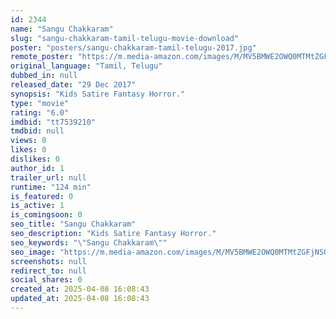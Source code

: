 ```yaml
---
id: 2344
name: "Sangu Chakkaram"
slug: "sangu-chakkaram-tamil-telugu-movie-download"
poster: "posters/sangu-chakkaram-tamil-telugu-2017.jpg"
remote_poster: "https://m.media-amazon.com/images/M/MV5BMWE2OWQ0MTMtZGFjNS00NWNkLTlkMmMtODMxNjZmOTJjNGY5XkEyXkFqcGdeQXVyNjg2NDk5NDI@._V1_SX300.jpg"
original_language: "Tamil, Telugu"
dubbed_in: null
released_date: "29 Dec 2017"
synopsis: "Kids Satire Fantasy Horror."
type: "movie"
rating: "6.0"
imdbid: "tt7539210"
tmdbid: null
views: 0
likes: 0
dislikes: 0
author_id: 1
trailer_url: null
runtime: "124 min"
is_featured: 0
is_active: 1
is_comingsoon: 0
seo_title: "Sangu Chakkaram"
seo_description: "Kids Satire Fantasy Horror."
seo_keywords: "\"Sangu Chakkaram\""
seo_image: "https://m.media-amazon.com/images/M/MV5BMWE2OWQ0MTMtZGFjNS00NWNkLTlkMmMtODMxNjZmOTJjNGY5XkEyXkFqcGdeQXVyNjg2NDk5NDI@._V1_SX300.jpg"
screenshots: null
redirect_to: null
social_shares: 0
created_at: 2025-04-08 16:08:43
updated_at: 2025-04-08 16:08:43
---
```


